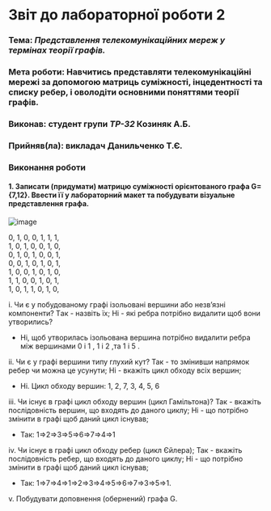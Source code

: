 # Звіт до лабораторної  роботи 2
### Тема: _Представлення телекомунікаційних мереж у термінах теорії графів._
### Мета роботи: Навчитись представляти телекомунікаційні мережі за допомогою матриць суміжності, інцедентності та списку ребер, і оволодіти основними поняттями теорії графів.

### Виконав: студент групи *ТР-32* Козиняк А.Б.
### Прийняв(ла): викладач Данильченко Т.Є.
>
>
### Виконання роботи
#### 1. Записати (придумати) матрицю суміжності орієнтованого графа G={7,12}. Ввести її у лабораторний макет та побудувати візуальне представлення графа.
![image]()

0, 1, 0, 0, 1, 1, 1,</br> 
1, 0, 1, 0, 0, 1, 0,</br>
0, 1, 0, 1, 0, 0, 1,</br>
0, 0, 1, 0, 1, 0, 1,</br>
1, 0, 0, 1, 0, 1, 0,</br>
1, 1, 0, 0, 1, 0, 1,</br>
1, 0, 1, 1, 0, 1, 0,</br>

i. Чи є у побудованому графі ізольовані вершини або незв’язні компоненти? Tак - назвіть їх; Hі - які ребра потрібно видалити щоб вони утворились?
* Ні, щоб утворилась ізольована вершина потрібно видалити ребра між вершинами 0 і 1 ,  1 і 2 ,та 1 і 5  .

ii.  Чи є у графі вершини типу глухий кут? Так - то змінивши напрямок ребер чи можна це усунути; Hі - вкажіть цикл обходу всіх вершин;
* Ні. Цикл обходу вершин: 1, 2, 7, 3, 4, 5, 6

iii.  Чи існує в графі цикл обходу вершин (цикл Гамільтона)? Так - вкажіть послідовність вершин, що входять до даного циклу; Hі - що потрібно змінити в графі щоб даний цикл існував;
* Так: 1⇒2⇒3⇒5⇒6⇒7⇒4⇒1

iv.  Чи існує в графі цикл обходу ребер (цикл Єйлера); Так - вкажіть послідовність ребер, що входять до даного циклу; Hі - що потрібно змінити в графі щоб даний цикл існував;
* Так: 1⇒7⇒4⇒1⇒2⇒3⇒4⇒5⇒6⇒7⇒3⇒5⇒1.

v.  Побудувати доповнення (обернений) графа G.
